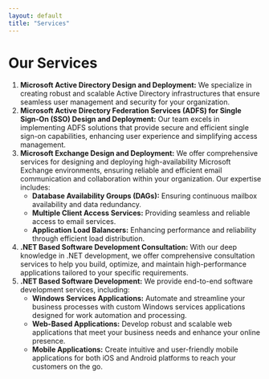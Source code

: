 ```yaml
---
layout: default
title: "Services"
---
```


# Our Services 
1. **Microsoft Active Directory Design and Deployment:**  We specialize in creating robust and scalable Active Directory infrastructures that ensure seamless user management and security for your organization.
2. **Microsoft Active Directory Federation Services (ADFS) for Single Sign-On (SSO) Design and Deployment:**  Our team excels in implementing ADFS solutions that provide secure and efficient single sign-on capabilities, enhancing user experience and simplifying access management.
3. **Microsoft Exchange Design and Deployment:**  We offer comprehensive services for designing and deploying high-availability Microsoft Exchange environments, ensuring reliable and efficient email communication and collaboration within your organization. Our expertise includes:
   - **Database Availability Groups (DAGs):** Ensuring continuous mailbox availability and data redundancy.
   - **Multiple Client Access Services:** Providing seamless and reliable access to email services.
   - **Application Load Balancers:** Enhancing performance and reliability through efficient load distribution.
4. **.NET Based Software Development Consultation:**  With our deep knowledge in .NET development, we offer comprehensive consultation services to help you build, optimize, and maintain high-performance applications tailored to your specific requirements.
5. **.NET Based Software Development:** We provide end-to-end software development services, including:  
   - **Windows Services Applications:** Automate and streamline your business processes with custom Windows services applications designed for work automation and processing.
   - **Web-Based Applications:** Develop robust and scalable web applications that meet your business needs and enhance your online presence.
   - **Mobile Applications:** Create intuitive and user-friendly mobile applications for both iOS and Android platforms to reach your customers on the go.
